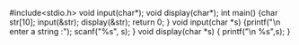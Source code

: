 
#include<stdio.h>
void input(char*);
void display(char*);
int main()
{char str[10];
input(&str);
display(&str);
return 0;
}
void input(char *s)
{printf("\n enter a string :");
scanf("%s", s);
}
void display(char *s)
{
printf("\n %s",s);
}

